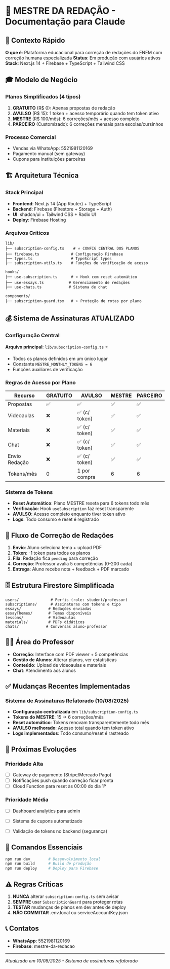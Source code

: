 # 🎯 MESTRE DA REDAÇÃO - Documentação para Claude

## 📌 Contexto Rápido

**O que é**: Plataforma educacional para correção de redações do ENEM com correção humana especializada
**Status**: Em produção com usuários ativos
**Stack**: Next.js 14 + Firebase + TypeScript + Tailwind CSS

## 🎓 Modelo de Negócio

### Planos Simplificados (4 tipos)
1. **GRATUITO** (R$ 0): Apenas propostas de redação
2. **AVULSO** (R$ 15): 1 token + acesso temporário quando tem token ativo
3. **MESTRE** (R$ 100/mês): 6 correções/mês + acesso completo
4. **PARCEIRO** (Customizado): 6 correções mensais para escolas/cursinhos

### Processo Comercial
- Vendas via WhatsApp: 5521981120169
- Pagamento manual (sem gateway)
- Cupons para instituições parceiras

## 🏗️ Arquitetura Técnica

### Stack Principal
- **Frontend**: Next.js 14 (App Router) + TypeScript
- **Backend**: Firebase (Firestore + Storage + Auth)
- **UI**: shadcn/ui + Tailwind CSS + Radix UI
- **Deploy**: Firebase Hosting

### Arquivos Críticos
```
lib/
├── subscription-config.ts    # ⭐ CONFIG CENTRAL DOS PLANOS
├── firebase.ts              # Configuração Firebase
├── types.ts                 # TypeScript types
├── subscription-utils.ts    # Funções de verificação de acesso

hooks/
├── use-subscription.ts      # ⭐ Hook com reset automático
├── use-essays.ts           # Gerenciamento de redações
├── use-chats.ts            # Sistema de chat

components/
├── subscription-guard.tsx   # ⭐ Proteção de rotas por plano
```

## 💰 Sistema de Assinaturas ATUALIZADO

### Configuração Central
**Arquivo principal**: `lib/subscription-config.ts` ⭐
- Todos os planos definidos em um único lugar
- Constante `MESTRE_MONTHLY_TOKENS = 6`
- Funções auxiliares de verificação

### Regras de Acesso por Plano

| Recurso | GRATUITO | AVULSO | MESTRE | PARCEIRO |
|---------|----------|---------|---------|----------|
| Propostas | ✅ | ✅ | ✅ | ✅ |
| Videoaulas | ❌ | ✅ (c/ token) | ✅ | ✅ |
| Materiais | ❌ | ✅ (c/ token) | ✅ | ✅ |
| Chat | ❌ | ✅ (c/ token) | ✅ | ✅ |
| Envio Redação | ❌ | ✅ (c/ token) | ✅ | ✅ |
| Tokens/mês | 0 | 1 por compra | 6 | 6 |

### Sistema de Tokens
- **Reset Automático**: Plano MESTRE reseta para 6 tokens todo mês
- **Verificação**: Hook `useSubscription` faz reset transparente
- **AVULSO**: Acesso completo enquanto tiver token ativo
- **Logs**: Todo consumo e reset é registrado

## 📝 Fluxo de Correção de Redações

1. **Envio**: Aluno seleciona tema + upload PDF
2. **Token**: -1 token para todos os planos
3. **Fila**: Redação fica `pending` para correção
4. **Correção**: Professor avalia 5 competências (0-200 cada)
5. **Entrega**: Aluno recebe nota + feedback + PDF marcado

## 🗄️ Estrutura Firestore Simplificada

```
users/              # Perfis (role: student/professor)
subscriptions/      # Assinaturas com tokens e tipo
essays/            # Redações enviadas
essayThemes/       # Temas disponíveis
lessons/           # Videoaulas
materials/         # PDFs didáticos
chats/            # Conversas aluno-professor
```

## 👨‍🏫 Área do Professor

- **Correção**: Interface com PDF viewer + 5 competências
- **Gestão de Alunos**: Alterar planos, ver estatísticas
- **Conteúdo**: Upload de videoaulas e materiais
- **Chat**: Atendimento aos alunos


## ✅ Mudanças Recentes Implementadas

### Sistema de Assinaturas Refatorado (10/08/2025)
- **Configuração centralizada** em `lib/subscription-config.ts`
- **Tokens do MESTRE**: 15 → 6 correções/mês
- **Reset automático**: Tokens renovam transparentemente todo mês
- **AVULSO melhorado**: Acesso total quando tem token ativo
- **Logs implementados**: Todo consumo/reset é rastreado

## 🚧 Próximas Evoluções

### Prioridade Alta
- [ ] Gateway de pagamento (Stripe/Mercado Pago)
- [ ] Notificações push quando correção ficar pronta
- [ ] Cloud Function para reset às 00:00 do dia 1º

### Prioridade Média  
- [ ] Dashboard analytics para admin
- [ ] Sistema de cupons automatizado
- [ ] Validação de tokens no backend (segurança)


## 🚀 Comandos Essenciais

```bash
npm run dev        # Desenvolvimento local
npm run build      # Build de produção
npm run deploy     # Deploy para Firebase
```

## ⚠️ Regras Críticas

1. **NUNCA** alterar `subscription-config.ts` sem avisar
2. **SEMPRE** usar `SubscriptionGuard` para proteger rotas
3. **TESTAR** mudanças de planos em dev antes de deploy
4. **NÃO COMMITAR** .env.local ou serviceAccountKey.json


## 📞 Contatos

- **WhatsApp**: 5521981120169
- **Firebase**: mestre-da-redacao

---

*Atualizado em 10/08/2025 - Sistema de assinaturas refatorado*